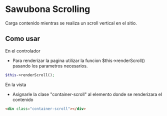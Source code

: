 Sawubona Scrolling
===========================

Carga contenido mientras se realiza un scroll vertical en el sitio.

## Como usar

En el controlador

+	Para renderizar la pagina utilizar la funcion $this->renderScroll() pasando los parametros necesarios.

``` php
$this->renderScroll();
```

En la vista

+	Asignarle la clase "container-scroll" al elemento donde se renderizara el contenido

``` html
<div class="container-scroll"></div>
```